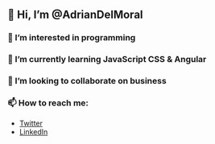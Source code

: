 ## 👋 Hi, I’m @AdrianDelMoral
### 👀 I’m interested in programming
### 🌱 I’m currently learning JavaScript CSS & Angular
### 💞️ I’m looking to collaborate on business
### 📫 How to reach me: 
  * [Twitter](https://twitter.com/iFullSt)
  * [LinkedIn](https://www.linkedin.com/in/adri%C3%A1n-del-moral/)
<!---
AdrianDelMoral/AdrianDelMoral is a ✨ special ✨ repository because its `README.md` (this file) appears on your GitHub profile.
You can click the Preview link to take a look at your changes.
--->
